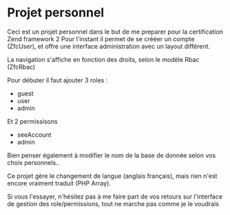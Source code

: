 Projet personnel
=======================

Ceci est un projet personnel dans le but de me preparer pour la certification Zend framework 2
Pour l'instant il permet de se crééer un compte (ZfcUser), et offre une interface administration avec un layout différent.

La navigation s'affiche en fonction des droits, selon le modèle Rbac (ZfcRbac)

Pour débuter il faut ajouter 3 roles :

-   guest
-   user
-   admin

Et 2 permissisons
-   seeAccount
-   admin

Bien penser également à modifier le nom de la base de donnée selon vos choix personnels..


Ce projet gère le changement de langue (anglais français), mais rien n'est encore vraiment traduit (PHP Array).

Si vous l'essayer, n'hésitez pas à me faire part de vos retours sur l'interface de gestion des role/permissions, tout ne marche pas comme je le voudrais
